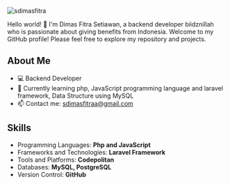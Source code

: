 <p align="left"> <img src="https://komarev.com/ghpvc/?username=sdimasfitra&label=Profile%20views&color=0e75b6&style=flat" alt="sdimasfitra" /> </p>

Hello world! 👋 I'm Dimas Fitra Setiawan, a backend developer biidznillah who is passionate about giving benefits from Indonesia. Welcome to my GitHub profile! Please feel free to explore my repository and projects.

## About Me

- 💻 Backend Developer
- 🌱 Currently learning php, JavaScript programming language and laravel framework, Data Structure using MySQL
- 📫 Contact me: sdimasfitraa@gmail.com

## Skills

- Programming Languages: **Php and JavaScript**
- Frameworks and Technologies: **Laravel Framework**
- Tools and Platforms: **Codepolitan**
- Databases: **MySQL, PostgreSQL**
- Version Control: **GitHub**



